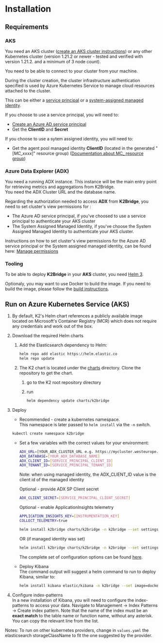 # Installation

## Requirements

### AKS

You need an AKS cluster ([create an AKS cluster instructions](https://docs.microsoft.com/en-us/azure/aks/kubernetes-walkthrough-portal#create-an-aks-cluster)) or any other Kubernetes cluster (version 1.21.2 or newer - tested and verified with version 1.21.2. and a minimum of 3 node count).  

You need to be able to connect to your cluster from your machine.

During the cluster creation, the cluster infrastructure authentication specified is used by Azure Kubernetes Service to manage cloud resources attached to the cluster.  

This can be either a [service principal](https://docs.microsoft.com/en-us/azure/aks/kubernetes-service-principal?tabs=azure-cli) or a [system-assigned managed identity](https://docs.microsoft.com/en-us/azure/aks/use-managed-identity).

If you choose to use a service principal, you will need to:
* [Create an Azure AD service principal](https://docs.microsoft.com/en-us/azure/active-directory/develop/howto-create-service-principal-portal#create-an-azure-active-directory-application)
* Get the **ClientID** and **Secret**

If you choose to use a sytem assigned identity, you will need to:
* Get the agent pool managed identity **ClientID** (located in the generated "[_MC_xxxx_]" resource group) ([Documentation about MC_ resource group](https://docs.microsoft.com/en-us/azure/aks/faq#why-are-two-resource-groups-created-with-aks))

### Azure Data Explorer (ADX)

You need a running ADX instance. This instance will be the main entry point for retrieving metrics and aggregations from K2Bridge.  
You need the ADX Cluster URL and the database name.

Regarding the authorization needed to access **ADX** from **K2Bridge**, you need to set cluster's view permissions for :
* The Azure AD service principal, if you've choosed to use a service principal to authenticate your AKS cluster
* The System Assigned Managed Identity, if you've choose the System Assigned Managed Identity to authenticate your AKS cluster.

Instructions on how to set cluster's view permissions for the Azure AD service principal or the System assigned managed identity, can be found here: [Manage permissions](https://docs.microsoft.com/en-us/azure/data-explorer/manage-database-permissions#manage-permissions-in-the-azure-portal)

### Tooling

To be able to deploy **K2Bridge** in your **AKS** cluster, you need [Helm 3](https://github.com/helm/helm#install).

Optionaly, you may want to use Docker to build the image.
If you need to build the image, please follow the [build instructions](./build.md).

## Run on Azure Kubernetes Service (AKS)

1. By default, K2's Helm chart references a publicly available image located on Microsoft's Container Registry (MCR) which does not require any credentials and work out of the box.

1. Download the required Helm charts

    1. Add the Elasticsearch dependency to Helm:

        ```sh
        helm repo add elastic https://helm.elastic.co
        helm repo update
        ```

    1. The K2 chart is located under the [charts](../charts) directory. Clone the repository to get the chart.

        1. go to the K2 root repository directory

        1. run

            ```sh
            helm dependency update charts/k2bridge
            ```

1. Deploy

    * Recommended - create a kubernetes namespace.  
        This namespace is later passed to `helm install` via the `-n` switch.

    ```sh
    kubectl create namespace k2bridge
    ```

    * Set a few variables with the correct values for your environment:

        ```sh
        ADX_URL=[YOUR_ADX_CLUSTER_URL e.g. https://mycluster.westeurope.kusto.windows.net]
        ADX_DATABASE=[YOUR_ADX_DATABASE_NAME]
        ADX_CLIENT_ID=[SERVICE_PRINCIPAL_CLIENT_ID]
        ADX_TENANT_ID=[SERVICE_PRINCIPAL_TENANT_ID]
        ```
        Note: when using managed identity, the ADX_CLIENT_ID value is the client id of the managed identity

        Optional - provide ADX SP Client secret

        ```sh
        ADX_CLIENT_SECRET=[SERVICE_PRINCIPAL_CLIENT_SECRET]
        ```

        Optional - enable ApplicationInsights telemetry

        ```sh
        APPLICATION_INSIGHTS_KEY=[INSTRUMENTATION_KEY]
        COLLECT_TELEMETRY=true
        ```

        ```sh
        helm install k2bridge charts/k2bridge -n k2bridge --set settings.adxClusterUrl="$ADX_URL" --set settings.adxDefaultDatabaseName="$ADX_DATABASE" --set settings.aadClientId="$ADX_CLIENT_ID" --set settings.aadClientSecret="$ADX_CLIENT_SECRET" --set settings.aadTenantId="$ADX_TENANT_ID" [--set image.tag=7.16_latest] [--set settings.collectTelemetry=$COLLECT_TELEMETRY]
        ```

        OR (if managed identity was set)

        ```sh
        helm install k2bridge charts/k2bridge -n k2bridge --set settings.adxClusterUrl="$ADX_URL" --set settings.adxDefaultDatabaseName="$ADX_DATABASE" --set settings.aadClientId="$ADX_CLIENT_ID" --set settings.useManagedIdentity=true --set settings.aadTenantId="$ADX_TENANT_ID" [--set image.tag=7.16_latest] [--set settings.collectTelemetry=$COLLECT_TELEMETRY]
        ```

        The complete set of configuration options can be found [here](./configuration.md).

    * Deploy Kibana  
        The command output will suggest a helm command to run to deploy Kibana, similar to:

        ```sh
        helm install kibana elastic/kibana -n k2bridge --set image=docker.elastic.co/kibana/kibana-oss --set imageTag=7.10.2 --set elasticsearchHosts=http://k2bridge:8080
        ```

1. Configure index-patterns  
In a new installation of Kibana, you will need to configure the index-patterns to access your data.
Navigate to Management -> Index Patterns -> Create index pattern.
Note that the name of the index must be an **exact match** to the table name or function name, without any asterisk. You can copy the relevant line from the list.

Notes:
To run on other kubernetes providers, change in `values.yaml` the elasticsearch storageClassName to fit the one suggested by the provider.
